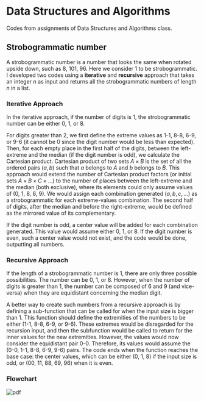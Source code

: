 # Data Structures and Algorithms

Codes from assignments of Data Structures and Algorithms class.

## Strobogrammatic number
A strobogrammatic number is a number that looks the same when rotated upside down, such as 8, 101, 96. Here we consider 1 to be strobogrammatic.
I developed two codes using a **iterative** and **recursive** approach that takes an integer _n_ as input and returns all the strobogrammatic numbers of length _n_ in a list.

### Iterative Approach

In the iterative approach, if the number of digits is 1, the strobogrammatic number can be either 0, 1, or 8. 

For digits greater than 2, we first define the extreme values as 1-1, 8-8, 6-9, or 9-6 (it cannot be 0 since the digit number would be less than expected). Then, for each empty place in the first half of the digits, between the left-extreme and the median (if the digit number is odd), we calculate the Cartesian product. Cartesian product of two sets $A \times B$ is the set of all the ordered pairs $(a, b)$ such that $a$ belongs to $A$ and $b$ belongs to $B$. This approach would extend the number of Cartesian product factors (or initial sets $A \times B \times C \times \dots$) to the number of places between the left-extreme and the median (both exclusive), where its elements could only assume values of (0, 1, 8, 6, 9). We would assign each combination generated $(a, b, c, \dots)$ as a strobogrammatic for each extreme-values combination. The second half of digits, after the median and before the right-extreme, would be defined as the mirrored value of its complementary. 

If the digit number is odd, a center value will be added for each combination generated. This value would assume either 0, 1, or 8. If the digit number is even, such a center value would not exist, and the code would be done, outputting all numbers.

### Recursive Approach

If the length of a strobogrammatic number is 1, there are only three possible possibilities. The number can be 0, 1, or 8. However, when the number of digits is greater than 1, the number can be composed of 6 and 9 (and vice-versa) when they are equidistant concerning the median digit.

A better way to create such numbers from a recursive approach is by defining a sub-function that can be called for when the input size is bigger than 1. This function should define the extremities of the numbers to be either (1-1, 8-8, 6-9, or 9-6). These extremes would be disregarded for the recursion input, and then the subfunction would be called to return for the inner values for the new extremities. However, the values would now consider the equidistant pair 0-0. Therefore, its values would assume the (0-0, 1-1, 8-8, 6-9, 9-6) pairs. The code ends when the function reaches the base case: the center values, which can be either (0, 1, 8) if the input size is odd, or (00, 11, 88, 69, 96) when it is even.

### Flowchart
![pdf](https://minerva-sle-collaboration-production.s3.us-west-2.amazonaws.com/workbook-upload/cl84j80ko0000356hkxboq50d)

